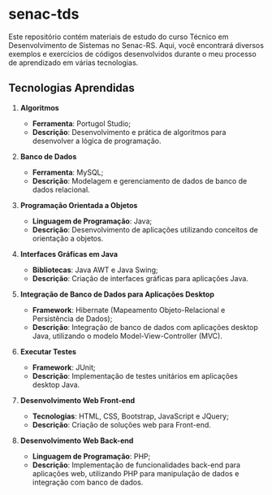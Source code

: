 # senac-tds

Este repositório contém materiais de estudo do curso Técnico em Desenvolvimento de Sistemas no Senac-RS. Aqui, você encontrará diversos exemplos e exercícios de códigos desenvolvidos durante o meu processo de aprendizado em várias tecnologias.

## Tecnologias Aprendidas

1. **Algoritmos**
   - **Ferramenta**: Portugol Studio;
   - **Descrição**: Desenvolvimento e prática de algoritmos para desenvolver a lógica de programação.

2. **Banco de Dados**
   - **Ferramenta**: MySQL;
   - **Descrição**: Modelagem e gerenciamento de dados de banco de dados relacional.

3. **Programação Orientada a Objetos**
   - **Linguagem de Programação**: Java;
   - **Descrição**: Desenvolvimento de aplicações utilizando conceitos de orientação a objetos.

4. **Interfaces Gráficas em Java**
   - **Bibliotecas**: Java AWT e Java Swing;
   - **Descrição**: Criação de interfaces gráficas para aplicações Java.

5. **Integração de Banco de Dados para Aplicações Desktop**
   - **Framework**: Hibernate (Mapeamento Objeto-Relacional e Persistência de Dados);
   - **Descrição**: Integração de banco de dados com aplicações desktop Java, utilizando o modelo Model-View-Controller (MVC).

6. **Executar Testes**
   - **Framework**: JUnit;
   - **Descrição**: Implementação de testes unitários em aplicações desktop Java.

7. **Desenvolvimento Web Front-end**
   - **Tecnologias**: HTML, CSS, Bootstrap, JavaScript e JQuery;
   - **Descrição**: Criação de soluções web para Front-end.

8. **Desenvolvimento Web Back-end**
   - **Linguagem de Programação**: PHP;
   - **Descrição**: Implementação de funcionalidades back-end para aplicações web, utilizando PHP para manipulação de dados e integração com banco de dados.

